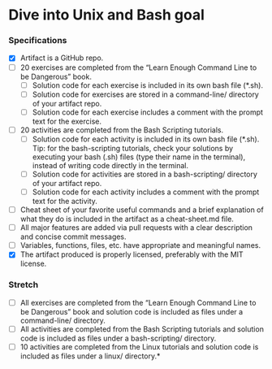 # Dive into Unix and Bash goal

### Specifications

 - [x] Artifact is a GitHub repo.
 - [ ] 20 exercises are completed from the “Learn Enough Command Line to be Dangerous” book.
   - [ ] Solution code for each exercise is included in its own bash file (\*.sh).
   - [ ] Solution code for exercises are stored in a command-line/ directory of your artifact repo.
   - [ ] Solution code for each exercise includes a comment with the prompt text for the exercise.
 - [ ] 20 activities are completed from the Bash Scripting tutorials.
   - [ ] Solution code for each activity is included in its own bash file (\*.sh). Tip: for the bash-scripting tutorials, check your solutions by executing your bash (.sh) files (type their name in the terminal), instead of writing code directly in the terminal.
   - [ ] Solution code for activities are stored in a bash-scripting/ directory of your artifact repo.
   - [ ] Solution code for each activity includes a comment with the prompt text for the activity.
 - [ ] Cheat sheet of your favorite useful commands and a brief explanation of what they do is included in the artifact as a cheat-sheet.md file.
 - [ ] All major features are added via pull requests with a clear description and concise commit messages.
 - [ ] Variables, functions, files, etc. have appropriate and meaningful names.
 - [x] The artifact produced is properly licensed, preferably with the MIT license.

### Stretch

 - [ ] All exercises are completed from the “Learn Enough Command Line to be Dangerous” book and solution code is included as files under a command-line/ directory.
 - [ ] All activities are completed from the Bash Scripting tutorials and solution code is included as files under a bash-scripting/ directory.
 - [ ] 10 activities are completed from the Linux tutorials and solution code is included as files under a linux/ directory.*
